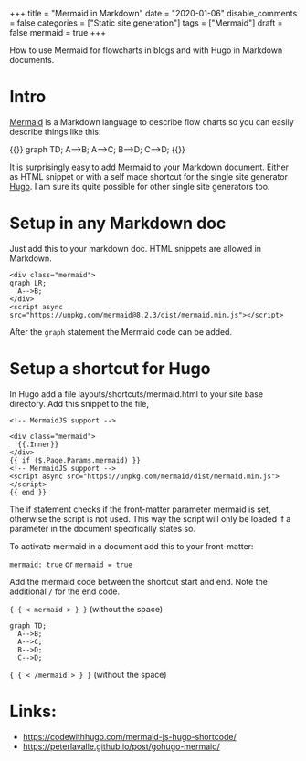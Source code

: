+++
title = "Mermaid in Markdown"
date = "2020-01-06"
disable_comments = false
categories = ["Static site generation"]
tags = ["Mermaid"]
draft = false
mermaid = true
+++

How to use Mermaid for flowcharts in blogs and with Hugo in Markdown documents.

<!--more-->

# Intro

[Mermaid](https://mermaid-js.github.io/mermaid/) is a Markdown language to describe flow charts so you can easily describe things like this:

{{<mermaid>}}
graph TD;
  A-->B;
  A-->C;
  B-->D;
  C-->D;
{{</mermaid>}}

It is surprisingly easy to add Mermaid to your Markdown document.
Either as HTML snippet or with a self made shortcut for the single site generator [Hugo](gohugo.io). 
I am sure its quite possible for other single site generators too.

# Setup in any Markdown doc
Just add this to your markdown doc. HTML snippets are allowed in Markdown.

```
<div class="mermaid">
graph LR;
  A-->B;
</div>
<script async src="https://unpkg.com/mermaid@8.2.3/dist/mermaid.min.js"></script>
```

After the `graph` statement the Mermaid code can be added.

# Setup a shortcut for Hugo

In Hugo add a file layouts/shortcuts/mermaid.html to your site base directory.
Add this snippet to the file,

```
<!-- MermaidJS support -->

<div class="mermaid">
  {{.Inner}}
</div>
{{ if ($.Page.Params.mermaid) }}
<!-- MermaidJS support -->
<script async src="https://unpkg.com/mermaid/dist/mermaid.min.js"></script>
{{ end }}
```

The if statement checks if the front-matter parameter mermaid is set, otherwise the script is not used. This way the script will only be loaded if a parameter in the document specifically states so.

To activate mermaid in a document add this to your front-matter:

`mermaid: true` or `mermaid = true`


Add the mermaid code between the shortcut start and end. Note the additional `/` for the end code.

`{ { < mermaid > } }`           (without the space)

```
graph TD;
  A-->B;
  A-->C;
  B-->D;
  C-->D;
```

`{ { < /mermaid > } }`           (without the space)


# Links:
- https://codewithhugo.com/mermaid-js-hugo-shortcode/
- https://peterlavalle.github.io/post/gohugo-mermaid/